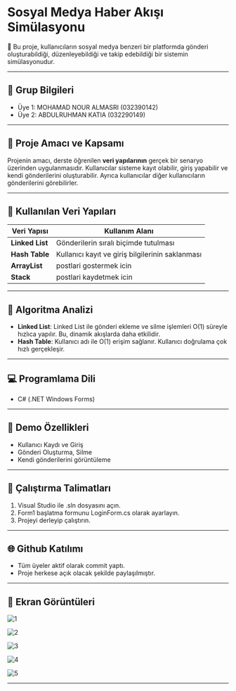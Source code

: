 # Sosyal Medya Haber Akışı Simülasyonu



📌 Bu proje, kullanıcıların sosyal medya benzeri bir platformda gönderi oluşturabildiği, düzenleyebildiği ve takip edebildiği bir sistemin simülasyonudur.



---



## 👥 Grup Bilgileri

- Üye 1: MOHAMAD NOUR ALMASRI (032390142)
- Üye 2: ABDULRUHMAN KATIA (032290149)




---



## 🎯 Proje Amacı ve Kapsamı

Projenin amacı, derste öğrenilen **veri yapılarının** gerçek bir senaryo üzerinden uygulanmasıdır. Kullanıcılar sisteme kayıt olabilir, giriş yapabilir ve kendi gönderilerini oluşturabilir. Ayrıca kullanıcılar diğer kullanıcıların gönderilerini görebilirler.



---



## 🧱 Kullanılan Veri Yapıları

| Veri Yapısı | Kullanım Alanı |
|-------------|----------------|
| **Linked List** | Gönderilerin sıralı biçimde tutulması |
| **Hash Table** | Kullanıcı kayıt ve giriş bilgilerinin saklanması |
| **ArrayList** | postlari gostermek icin |
| **Stack** | postlari kaydetmek icin |



---



## 🧪 Algoritma Analizi

- **Linked List**: Linked List ile gönderi ekleme ve silme işlemleri O(1) süreyle hızlıca yapılır. Bu, dinamik akışlarda daha etkilidir.
- **Hash Table**: Kullanıcı adı ile O(1) erişim sağlanır. Kullanıcı doğrulama çok hızlı gerçekleşir.
---

## 💻 Programlama Dili

- C# (.NET Windows Forms)



---



## 🧪 Demo Özellikleri

- Kullanıcı Kaydı ve Giriş
- Gönderi Oluşturma, Silme
- Kendi gönderilerini görüntüleme



---



## 🚀 Çalıştırma Talimatları

1. Visual Studio ile .sln dosyasını açın.
2. Form1 başlatma formunu LoginForm.cs olarak ayarlayın.
3. Projeyi derleyip çalıştırın.



---



## 🌐 Github Katılımı
- Tüm üyeler aktif olarak commit yaptı.
- Proje herkese açık olacak şekilde paylaşılmıştır.



---



## 📸 Ekran Görüntüleri

![1](https://github.com/user-attachments/assets/dd256d76-1026-4373-85b0-1d4726491632)

![2](https://github.com/user-attachments/assets/3226035c-b48c-424a-a30c-0c85c18d506e)

![3](https://github.com/user-attachments/assets/74fdde52-cb03-491b-a34d-047c9a1b237b)

![4](https://github.com/user-attachments/assets/4509d437-42ca-4653-9588-d7a217bb2e57)

![5](https://github.com/user-attachments/assets/9e78e9de-7294-47d9-b1d6-60dc2eda88ba)




---
